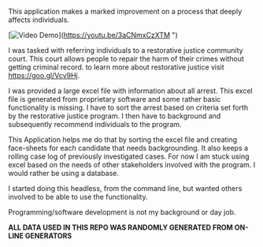 This application makes a marked improvement on a process that deeply affects individuals. 

[![Video Demo](http://i.imgur.com/rRS293X.jpg)](https://youtu.be/3aCNmxCzXTM ")

I was tasked with referring individuals to a restorative justice community court. This court allows people to repair the harm of their crimes without getting criminal record. to learn more about restorative justice visit https://goo.gl/Vcv9Hj. 

I was provided a large excel file with information about all arrest. This excel file is generated from proprietary software and some rather basic functionality is missing. I have to sort the arrest based on criteria set forth by the restorative justice program. I then have to background and subsequently recommend individuals to the program. 

This Application helps me do that by sorting the excel file and creating face-sheets for each candidate that needs backgrounding. It also keeps a rolling case log of previously investigated cases. For now I am stuck using excel based on the needs of other stakeholders involved with the program. I would rather be using a database. 

I started doing this headless, from the command line, but wanted others involved to be able to use the functionality. 

Programming/software development is not my background or day job.

**ALL DATA USED IN THIS REPO WAS RANDOMLY GENERATED FROM ON-LINE GENERATORS**


